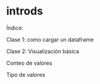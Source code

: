 # introds

Índice:

Clase 1: como cargar un dataframe

Clase 2: Visualización básica

Conteo de valores

Tipo de valores